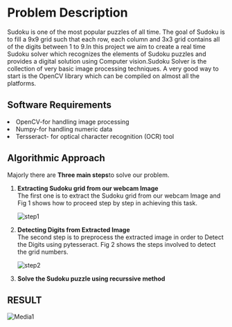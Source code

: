 # Problem Description
Sudoku is one of the most popular puzzles of all time. The goal of Sudoku is to fill a 9x9 grid
such that each row, each column and 3x3 grid contains all of the digits between 1 to 9.In this
project we aim to create a real time Sudoku solver which recognizes the elements of Sudoku
puzzles and provides a digital solution using Computer vision.Sudoku Solver is the collection
of very basic image processing techniques. A very good way to start is the OpenCV library
which can be compiled on almost all the platforms.

<h2>Software Requirements</h2>
<li>OpenCV-for handling image processing</li>
<li>Numpy-for handling numeric data</li>
<li>Tersseract- for optical character recognition (OCR) tool</li>

<h2>Algorithmic Approach</h2>
Majorly there are <b>Three main steps</b>to solve our problem.
<br>
<ol>
  <li><b>Extracting Sudoku grid from our webcam Image</b></li>
    The first one is to extract the Sudoku grid from our webcam Image and Fig 1 shows how to proceed step by step in achieving this task.
    
![step1](https://user-images.githubusercontent.com/46483403/122406110-38d1fb80-cf9e-11eb-88b8-76875b743d41.png)
  <br>
  <li><b>Detecting Digits from Extracted Image</b></li>
  The second step is to preprocess the extracted image in order to Detect the Digits using pytesseract. Fig 2 shows the steps involved to detect the grid numbers.
  
![step2](https://user-images.githubusercontent.com/46483403/122408224-d4b03700-cf9f-11eb-998a-5960f2a80353.png)
  <br>
  <li><b>Solve the Sudoku puzzle using recurssive method</b></li>
</ol>

<h2>RESULT</h2>

![Media1](https://user-images.githubusercontent.com/46483403/122409778-0a095480-cfa1-11eb-8f17-77583f6495e1.gif)
